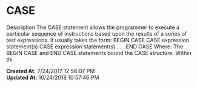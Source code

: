 # CASE

Description The CASE statement allows the programmer to execute a particular sequence of instructions based upon the results of a series of test expressions. It usually takes the form: BEGIN CASE CASE expression statement(s) CASE expression statement(s) . . . END CASE Where: The BEGIN CASE and END CASE statements bound the CASE structure. Within thi  

**Created At:** 7/24/2017 12:56:07 PM  
**Updated At:** 10/24/2018 10:57:46 PM  

